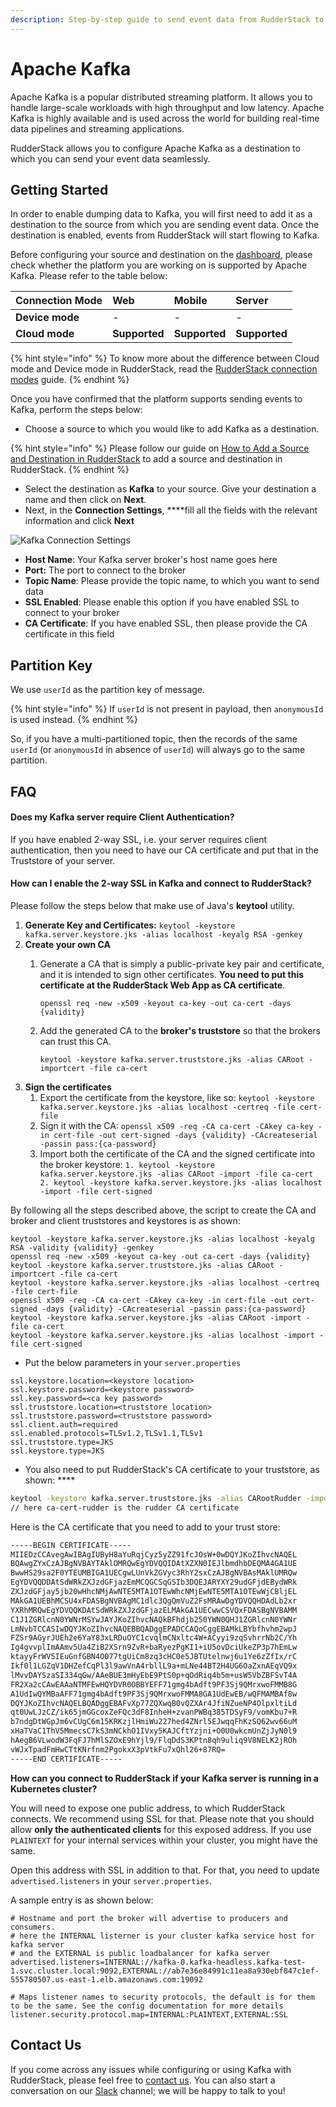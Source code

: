 ```yaml
---
description: Step-by-step guide to send event data from RudderStack to Apache Kafka
---
```


# Apache Kafka

Apache Kafka is a popular distributed streaming platform. It allows you to handle large-scale workloads with high throughput and low latency. Apache Kafka is highly available and is used across the world for building real-time data pipelines and streaming applications.

RudderStack allows you to configure Apache Kafka as a destination to which you can send your event data seamlessly.

## Getting Started

In order to enable dumping data to Kafka, you will first need to add it as a destination to the source from which you are sending event data. Once the destination is enabled, events from RudderStack will start flowing to Kafka. 

Before configuring your source and destination on the [dashboard](https://app.rudderestack.com), please check whether the platform you are working on is supported by Apache Kafka. Please refer to the table below:

| **Connection Mode** | **Web** | **Mobile** | **Server** |
| :--- | :--- | :--- | :--- |
| **Device mode** | - | - | - |
| **Cloud** **mode** | **Supported** | **Supported** | **Supported** |

{% hint style="info" %}
 To know more about the difference between Cloud mode and Device mode in RudderStack, read the [RudderStack connection modes](https://docs.rudderstack.com/get-started/rudderstack-connection-modes) guide.
{% endhint %}

Once you have confirmed that the platform supports sending events to Kafka, perform the steps below:

* Choose a source to which you would like to add Kafka as a destination.

{% hint style="info" %}
Please follow our guide on [How to Add a Source and Destination in RudderStack](https://docs.rudderstack.com/how-to-guides/adding-source-and-destination-rudderstack) to add a source and destination in RudderStack.
{% endhint %}

* Select the destination as **Kafka** to your source. Give your destination a name and then click on **Next**.
* Next, in the **Connection Settings**, ****fill all the fields with the relevant information and click **Next**

![Kafka Connection Settings](../.gitbook/assets/screenshot-2020-05-17-at-4.34.38-pm.png)

* **Host Name**: Your Kafka server broker's host name goes here
* **Port:** The port to connect to the broker
* **Topic Name**: Please provide the topic name, to which you want to send data
* **SSL Enabled**: Please enable this option if you have enabled SSL to connect to your broker
* **CA Certificate**: If you have enabled SSL, then please provide the CA certificate in this field

## Partition Key

We use `userId` as the partition key of message. 

{% hint style="info" %}
If `userId` is not present in payload, then `anonymousId` is used instead.
{% endhint %}

So, if you have a multi-partitioned topic, then the records of the same `userId` \(or `anonymousId` in absence of `userId`\) will always go to the same partition.

## FAQ

#### **Does my Kafka server require Client Authentication?**

If you have enabled 2-way SSL, i.e. your server requires client authentication, then you need to have our CA certificate and put that in the Truststore of your server.

#### **How can I enable the 2-way SSL in Kafka and connect to RudderStack?**

Please follow the steps below that make use of Java's **keytool** utility.

1. **Generate Key and Certificates:**     `keytool -keystore kafka.server.keystore.jks -alias localhost -keyalg RSA -genkey` 
2. **Create your own CA**
   1. Generate a CA that is simply a public-private key pair and certificate, and it is intended to sign other certificates. **You need to put this certificate at the RudderStack Web App as CA certificate**.   


      `openssl req -new -x509 -keyout ca-key -out ca-cert -days {validity}`

   2. Add the generated CA to the **broker's truststore** so that the brokers can trust this CA. 

      `keytool -keystore kafka.server.truststore.jks -alias CARoot -importcert -file ca-cert` 
3. **Sign the certificates**
   1. Export the certificate from the keystore, like so:   `keytool -keystore kafka.server.keystore.jks -alias localhost -certreq -file cert-file`  
   2. Sign it with the CA:  `openssl x509 -req -CA ca-cert -CAkey ca-key -in cert-file -out cert-signed -days {validity} -CAcreateserial -passin pass:{ca-password}`  
   3. Import both the certificate of the CA and the signed certificate into the broker keystore:  `1. keytool -keystore kafka.server.keystore.jks -alias CARoot -import -file ca-cert  2. keytool -keystore kafka.server.keystore.jks -alias localhost -import -file cert-signed` 

By following all the steps described above, the script to create the CA and broker and client truststores and keystores is as shown:

```markup
keytool -keystore kafka.server.keystore.jks -alias localhost -keyalg RSA -validity {validity} -genkey
openssl req -new -x509 -keyout ca-key -out ca-cert -days {validity}
keytool -keystore kafka.server.truststore.jks -alias CARoot -importcert -file ca-cert
keytool -keystore kafka.server.keystore.jks -alias localhost -certreq -file cert-file
openssl x509 -req -CA ca-cert -CAkey ca-key -in cert-file -out cert-signed -days {validity} -CAcreateserial -passin pass:{ca-password}
keytool -keystore kafka.server.keystore.jks -alias CARoot -import -file ca-cert
keytool -keystore kafka.server.keystore.jks -alias localhost -import -file cert-signed
```

* Put the below parameters in your `server.properties` 

```markup
ssl.keystore.location=<keystore location>
ssl.keystore.password=<keystore password>
ssl.key.password=<ca key password>
ssl.truststore.location=<truststore location>
ssl.truststore.password=<truststore password>
ssl.client.auth=required
ssl.enabled.protocols=TLSv1.2,TLSv1.1,TLSv1
ssl.truststore.type=JKS
ssl.keystore.type=JKS
```

* You also need to put RudderStack's CA certificate to your truststore, as shown: ****

```bash
keytool -keystore kafka.server.truststore.jks -alias CARootRudder -import -file ca-cert-rudder
// here ca-cert-rudder is the rudder CA certificate
```

Here is the CA certificate that you need to add to your trust store:

```bash
-----BEGIN CERTIFICATE-----
MIIEDzCCAvegAwIBAgIUByH8aYuRqjCyz5yZZ91fcJOsW+0wDQYJKoZIhvcNAQEL
BQAwgZYxCzAJBgNVBAYTAklOMRQwEgYDVQQIDAtXZXN0IEJlbmdhbDEQMA4GA1UE
BwwHS29sa2F0YTEUMBIGA1UECgwLUnVkZGVyc3RhY2sxCzAJBgNVBAsMAklUMRQw
EgYDVQQDDAtSdWRkZXJzdGFjazEmMCQGCSqGSIb3DQEJARYXY29udGFjdEBydWRk
ZXJzdGFjay5jb20wHhcNMjAwNTE5MTA1OTEwWhcNMjEwNTE5MTA1OTEwWjCBljEL
MAkGA1UEBhMCSU4xFDASBgNVBAgMC1dlc3QgQmVuZ2FsMRAwDgYDVQQHDAdLb2xr
YXRhMRQwEgYDVQQKDAtSdWRkZXJzdGFjazELMAkGA1UECwwCSVQxFDASBgNVBAMM
C1J1ZGRlcnN0YWNrMSYwJAYJKoZIhvcNAQkBFhdjb250YWN0QHJ1ZGRlcnN0YWNr
LmNvbTCCASIwDQYJKoZIhvcNAQEBBQADggEPADCCAQoCggEBAMkLBYbfhvhm2wpJ
FZSr9AGyrJUEh2e6YaY83xLRDuOYC1cvqlmCNxltc4W+ACyyi9zqSvhrrNb2C/Yh
Ig4gvvplImAAmv5Ua4ZiB2XSrn9ZvR+baRyezPgKI1+iU5ovDciUkeZP3p7hEmLw
ktayyFrWV5IEuGnfGBN4O077tgUiCm8zq3cHC0e5JBTUtelnwj6u1Ye6zZfIx/rC
Ikf0l1LGZqV1DHZefCqPl3l9awVnA4rbllL9a+mLNe44BT2H4UG6OaZxnAEqVQ9x
lMvvDAYSzaSI334qGw/AAeBUE3mHyEbE9PtS0p+qOdRiq4b5m+usW5VbZBFSvT4A
FR2Xa2cCAwEAAaNTMFEwHQYDVR0OBBYEFF71gmg4bAdft9PF3Sj9QMrxwoFMMB8G
A1UdIwQYMBaAFF71gmg4bAdft9PF3Sj9QMrxwoFMMA8GA1UdEwEB/wQFMAMBAf8w
DQYJKoZIhvcNAQELBQADggEBAFvXp77ZQXwqB0vQZXAr4JfiNZueNP4OlpxltiLd
qt0UwLJzCZ/ik65jmGGcoxZeFQc3dF8InheH+zvanPWBq385TDSyF9/vomKbu7+R
b7ndgDtWGpJm6vCUgC6m15KRKzjlHmiWu227hed4ZNrl5EJwqqFhKzSQ62wv66uM
xHaTVaC1ThV5MmecsC7kS3mNCkhO1IVxy5KAJCftYzjni+O0U0wkcmUnZjJyN0l9
hAegB6VLwodW3FqFJ7hMlSZOxE9hYjl9/FlqDdS3KPtn8qh9uliq9V8NELK2jROh
vWJxTpadFmHwCTtKNrfnm2PgokxX3pVtkFu7xQhl26+87RQ=
-----END CERTIFICATE-----
```

**How can you connect to RudderStack if your Kafka server is running in a Kubernetes cluster?**

You will need to expose one public address, to which RudderStack connects. We recommend using SSL for that. Please note that you should allow **only the authenticated clients** for this exposed address. If you use `PLAINTEXT` for your internal services within your cluster, you might have the same. 

Open this address with SSL in addition to that. For that, you need to update `advertised.listeners` in your `server.properties`. 

A sample entry is as shown below:

```text
# Hostname and port the broker will advertise to producers and consumers.
# here the INTERNAL listerner is your cluster kafka service host for kafka server
# and the EXTERNAL is public loadbalancer for kafka server 
advertised.listeners=INTERNAL://kafka-0.kafka-headless.kafka-test-1.svc.cluster.local:9092,EXTERNAL://ab7e36e84991c11ea8a930ebf847c1ef-555780507.us-east-1.elb.amazonaws.com:19092

# Maps listener names to security protocols, the default is for them to be the same. See the config documentation for more details
listener.security.protocol.map=INTERNAL:PLAINTEXT,EXTERNAL:SSL
```

## Contact Us

If you come across any issues while configuring or using Kafka with RudderStack, please feel free to [contact us](mailto:%20contact@rudderstack.com). You can also start a conversation on our [Slack](https://resources.rudderstack.com/join-rudderstack-slack) channel; we will be happy to talk to you!


